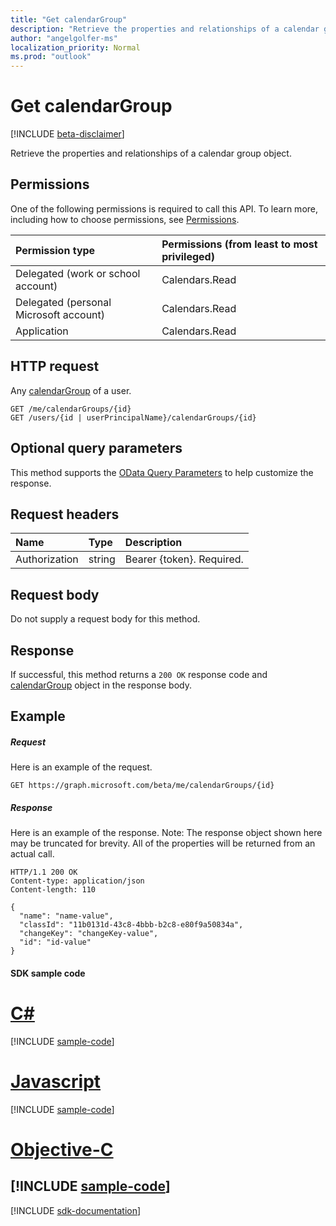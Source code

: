 ```yaml
---
title: "Get calendarGroup"
description: "Retrieve the properties and relationships of a calendar group object."
author: "angelgolfer-ms"
localization_priority: Normal
ms.prod: "outlook"
---
```


# Get calendarGroup

[!INCLUDE [beta-disclaimer](../../includes/beta-disclaimer.md)]

Retrieve the properties and relationships of a calendar group object.

## Permissions

One of the following permissions is required to call this API. To learn more, including how to choose permissions, see [Permissions](/graph/permissions-reference).

| Permission type                        | Permissions (from least to most privileged) |
| :------------------------------------- | :------------------------------------------ |
| Delegated (work or school account)     | Calendars.Read                              |
| Delegated (personal Microsoft account) | Calendars.Read                              |
| Application                            | Calendars.Read                              |

## HTTP request

<!-- { "blockType": "ignored" } -->

Any [calendarGroup](../resources/calendargroup.md) of a user.

```http
GET /me/calendarGroups/{id}
GET /users/{id | userPrincipalName}/calendarGroups/{id}
```

## Optional query parameters

This method supports the [OData Query Parameters](https://developer.microsoft.com/graph/docs/concepts/query_parameters) to help customize the response.

## Request headers

| Name          | Type   | Description               |
| :------------ | :----- | :------------------------ |
| Authorization | string | Bearer {token}. Required. |

## Request body

Do not supply a request body for this method.

## Response

If successful, this method returns a `200 OK` response code and [calendarGroup](../resources/calendargroup.md) object in the response body.

## Example

##### Request

Here is an example of the request.

<!-- {
  "blockType": "request",
  "name": "get_calendargroup"
}-->

```http
GET https://graph.microsoft.com/beta/me/calendarGroups/{id}
```

##### Response

Here is an example of the response. Note: The response object shown here may be truncated for brevity. All of the properties will be returned from an actual call.

<!-- {
  "blockType": "response",
  "truncated": true,
  "@odata.type": "microsoft.graph.calendarGroup"
} -->

```http
HTTP/1.1 200 OK
Content-type: application/json
Content-length: 110

{
  "name": "name-value",
  "classId": "11b0131d-43c8-4bbb-b2c8-e80f9a50834a",
  "changeKey": "changeKey-value",
  "id": "id-value"
}
```
#### SDK sample code
# [C#](#tab/cs)
[!INCLUDE [sample-code](../includes/get_calendargroup-Cs-snippets.md)]

# [Javascript](#tab/javascript)
[!INCLUDE [sample-code](../includes/get_calendargroup-Javascript-snippets.md)]

# [Objective-C](#tab/objective-c)
[!INCLUDE [sample-code](../includes/get_calendargroup-Objective-C-snippets.md)]
---

[!INCLUDE [sdk-documentation](../includes/snippets_sdk_documentation_link.md)]

<!-- uuid: 8fcb5dbc-d5aa-4681-8e31-b001d5168d79
2015-10-25 14:57:30 UTC -->

<!--
{
  "type": "#page.annotation",
  "description": "Get calendarGroup",
  "keywords": "",
  "section": "documentation",
  "tocPath": "",
  "suppressions": [
    "Error: /api-reference/beta/api/calendargroup-get.md:\r\n      BookmarkMissing: '[#tab/objective-c](Objective-C)'. Did you mean: #objective-c (score: 4)",
    "Error: /api-reference/beta/api/calendargroup-get.md:\r\n      BookmarkMissing: '[#tab/cs](C#)'. Did you mean: #c (score: 5)",
    "Error: /api-reference/beta/api/calendargroup-get.md:\r\n      BookmarkMissing: '[#tab/javascript](Javascript)'. Did you mean: #javascript (score: 4)"
  ]
}
-->
